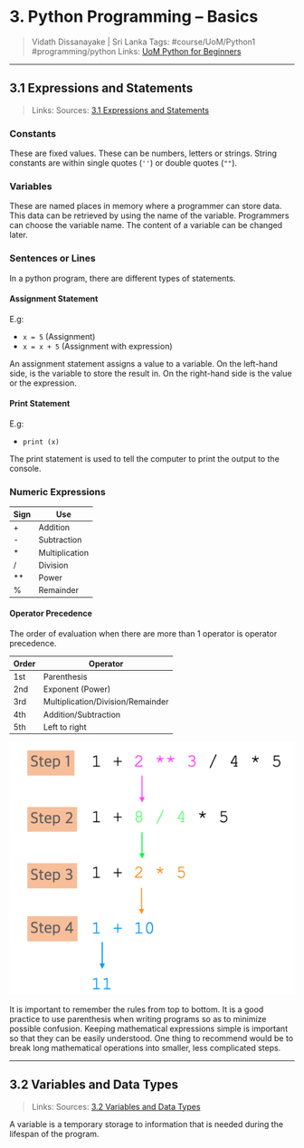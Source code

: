 # 3. Python Programming – Basics

> Vidath Dissanayake | Sri Lanka
> Tags: #course/UoM/Python1 #programming/python
> Links: [UoM Python for Beginners](UoM%20Python%20for%20Beginners.md)

---

## 3.1 Expressions and Statements

> Links:
> Sources: [3.1 Expressions and Statements](https://open.uom.lk/pluginfile.php/4572/mod_hvp/content/10/videos/sources-620a05ec91f66.mp4)

### Constants

These are fixed values. These can be numbers, letters or strings. String constants are within single quotes (`''`) or double quotes (`""`).

### Variables

These are named places in memory where a programmer can store data. This data can be retrieved by using the name of the variable. Programmers can choose the variable name. The content of a variable can be changed later. 

### Sentences or Lines

In a python program, there are different types of statements.

#### Assignment Statement

 E.g:
  - `x = 5` (Assignment)
  - `x = x + 5` (Assignment with expression)

An assignment statement assigns a value to a variable. On the left-hand side, is the variable to store the result in. On the right-hand side is the value or the expression.

#### Print Statement

E.g:
- `print (x)`

The print statement is used to tell the computer to print the output to the console.

### Numeric Expressions

| Sign | Use            |
| ---- | -------------- |
| +    | Addition       |
| -    | Subtraction    |
| *    | Multiplication |
| /    | Division       |
| **   | Power          |
| %    | Remainder      |

#### Operator Precedence

The order of evaluation when there are more than 1 operator is operator precedence.

| Order | Operator                          |
| ----- | --------------------------------- |
| 1st   | Parenthesis                       |
| 2nd   | Exponent (Power)                  |
| 3rd   | Multiplication/Division/Remainder |
| 4th   | Addition/Subtraction              |
| 5th   | Left to right                     |

![order of precedence](assets/images/order%20of%20precedence.png)

It is important to remember the rules from top to bottom. It is a good practice to use parenthesis when writing programs so as to minimize possible confusion. Keeping mathematical expressions simple is important so that they can be easily understood. One thing to recommend would be to break long mathematical operations into smaller, less complicated steps.

---

## 3.2 Variables and Data Types

> Links:
> Sources: [3.2 Variables and Data Types](https://open.uom.lk/pluginfile.php/4573/mod_hvp/content/11/videos/sources-620a08953b101.mp4)

A variable is a temporary storage to information that is needed during the lifespan of the program.